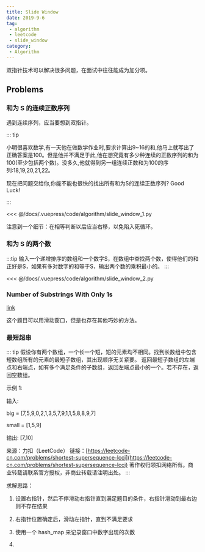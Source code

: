```yaml
---
title: Slide Window
date: 2019-9-6
tag:
 - algorithm
 - leetcode
 - slide_window
category:
 - Algorithm
---
```


双指针技术可以解决很多问题，在面试中往往能成为加分项。

## Problems


### 和为 S 的连续正数序列

遇到连续序列，应当要想到双指针。

::: tip

小明很喜欢数学,有一天他在做数学作业时,要求计算出9~16的和,他马上就写出了正确答案是100。但是他并不满足于此,他在想究竟有多少种连续的正数序列的和为100(至少包括两个数)。没多久,他就得到另一组连续正数和为100的序列:18,19,20,21,22。

现在把问题交给你,你能不能也很快的找出所有和为S的连续正数序列? Good Luck!

:::

  <<< @/docs/.vuepress/code/algorithm/slide_window_1.py

注意到一个细节：在相等判断以后应当右移，以免陷入死循环。

### 和为 S 的两个数

:::tip
输入一个递增排序的数组和一个数字S，在数组中查找两个数，使得他们的和正好是S，如果有多对数字的和等于S，输出两个数的乘积最小的。
:::

  <<< @/docs/.vuepress/code/algorithm/slide_window_2.py


### Number of Substrings With Only 1s

[link](https://leetcode.com/problems/number-of-substrings-with-only-1s/)

这个题目可以用滑动窗口，但是也存在其他巧妙的方法。

### 最短超串

::: tip
假设你有两个数组，一个长一个短，短的元素均不相同。找到长数组中包含短数组所有的元素的最短子数组，其出现顺序无关紧要。
返回最短子数组的左端点和右端点，如有多个满足条件的子数组，返回左端点最小的一个。若不存在，返回空数组。

示例 1:

输入:

big = [7,5,9,0,2,1,3,5,7,9,1,1,5,8,8,9,7]

small = [1,5,9]

输出: [7,10]

来源：力扣（LeetCode）
链接：[https://leetcode-cn.com/problems/shortest-supersequence-lcci](https://leetcode-cn.com/problems/shortest-supersequence-lcci)
著作权归领扣网络所有。商业转载请联系官方授权，非商业转载请注明出处。
:::

求解思路：

1. 设置右指针，然后不停滑动右指针直到满足题目的条件，右指针滑动到最右边则不存在结果

2. 右指针位置确定后，滑动左指针，直到不满足要求

3. 使用一个 hash_map 来记录窗口中数字出现的次数

4. 

